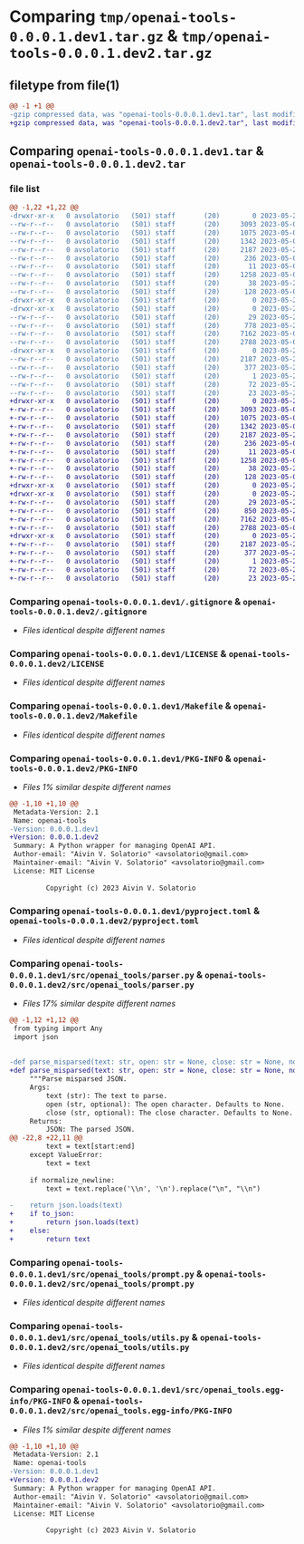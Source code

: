 # Comparing `tmp/openai-tools-0.0.0.1.dev1.tar.gz` & `tmp/openai-tools-0.0.0.1.dev2.tar.gz`

## filetype from file(1)

```diff
@@ -1 +1 @@
-gzip compressed data, was "openai-tools-0.0.0.1.dev1.tar", last modified: Tue May 23 01:25:46 2023, max compression
+gzip compressed data, was "openai-tools-0.0.0.1.dev2.tar", last modified: Tue May 23 01:53:09 2023, max compression
```

## Comparing `openai-tools-0.0.0.1.dev1.tar` & `openai-tools-0.0.0.1.dev2.tar`

### file list

```diff
@@ -1,22 +1,22 @@
-drwxr-xr-x   0 avsolatorio   (501) staff       (20)        0 2023-05-23 01:25:46.976559 openai-tools-0.0.0.1.dev1/
--rw-r--r--   0 avsolatorio   (501) staff       (20)     3093 2023-05-03 19:41:46.000000 openai-tools-0.0.0.1.dev1/.gitignore
--rw-r--r--   0 avsolatorio   (501) staff       (20)     1075 2023-05-03 19:36:38.000000 openai-tools-0.0.0.1.dev1/LICENSE
--rw-r--r--   0 avsolatorio   (501) staff       (20)     1342 2023-05-04 02:56:41.000000 openai-tools-0.0.0.1.dev1/Makefile
--rw-r--r--   0 avsolatorio   (501) staff       (20)     2187 2023-05-23 01:25:46.976365 openai-tools-0.0.0.1.dev1/PKG-INFO
--rw-r--r--   0 avsolatorio   (501) staff       (20)      236 2023-05-04 02:57:55.000000 openai-tools-0.0.0.1.dev1/Pipfile
--rw-r--r--   0 avsolatorio   (501) staff       (20)       11 2023-05-03 19:36:38.000000 openai-tools-0.0.0.1.dev1/README.md
--rw-r--r--   0 avsolatorio   (501) staff       (20)     1258 2023-05-04 02:59:03.000000 openai-tools-0.0.0.1.dev1/pyproject.toml
--rw-r--r--   0 avsolatorio   (501) staff       (20)       38 2023-05-23 01:25:46.976622 openai-tools-0.0.0.1.dev1/setup.cfg
--rw-r--r--   0 avsolatorio   (501) staff       (20)      128 2023-05-04 02:57:19.000000 openai-tools-0.0.0.1.dev1/setup.py
-drwxr-xr-x   0 avsolatorio   (501) staff       (20)        0 2023-05-23 01:25:46.972672 openai-tools-0.0.0.1.dev1/src/
-drwxr-xr-x   0 avsolatorio   (501) staff       (20)        0 2023-05-23 01:25:46.975160 openai-tools-0.0.0.1.dev1/src/openai_tools/
--rw-r--r--   0 avsolatorio   (501) staff       (20)       29 2023-05-23 01:25:23.000000 openai-tools-0.0.0.1.dev1/src/openai_tools/__init__.py
--rw-r--r--   0 avsolatorio   (501) staff       (20)      778 2023-05-23 01:24:37.000000 openai-tools-0.0.0.1.dev1/src/openai_tools/parser.py
--rw-r--r--   0 avsolatorio   (501) staff       (20)     7162 2023-05-04 03:38:30.000000 openai-tools-0.0.0.1.dev1/src/openai_tools/prompt.py
--rw-r--r--   0 avsolatorio   (501) staff       (20)     2788 2023-05-04 03:26:59.000000 openai-tools-0.0.0.1.dev1/src/openai_tools/utils.py
-drwxr-xr-x   0 avsolatorio   (501) staff       (20)        0 2023-05-23 01:25:46.976089 openai-tools-0.0.0.1.dev1/src/openai_tools.egg-info/
--rw-r--r--   0 avsolatorio   (501) staff       (20)     2187 2023-05-23 01:25:46.000000 openai-tools-0.0.0.1.dev1/src/openai_tools.egg-info/PKG-INFO
--rw-r--r--   0 avsolatorio   (501) staff       (20)      377 2023-05-23 01:25:46.000000 openai-tools-0.0.0.1.dev1/src/openai_tools.egg-info/SOURCES.txt
--rw-r--r--   0 avsolatorio   (501) staff       (20)        1 2023-05-23 01:25:46.000000 openai-tools-0.0.0.1.dev1/src/openai_tools.egg-info/dependency_links.txt
--rw-r--r--   0 avsolatorio   (501) staff       (20)       72 2023-05-23 01:25:46.000000 openai-tools-0.0.0.1.dev1/src/openai_tools.egg-info/requires.txt
--rw-r--r--   0 avsolatorio   (501) staff       (20)       23 2023-05-23 01:25:46.000000 openai-tools-0.0.0.1.dev1/src/openai_tools.egg-info/top_level.txt
+drwxr-xr-x   0 avsolatorio   (501) staff       (20)        0 2023-05-23 01:53:09.528922 openai-tools-0.0.0.1.dev2/
+-rw-r--r--   0 avsolatorio   (501) staff       (20)     3093 2023-05-03 19:41:46.000000 openai-tools-0.0.0.1.dev2/.gitignore
+-rw-r--r--   0 avsolatorio   (501) staff       (20)     1075 2023-05-03 19:36:38.000000 openai-tools-0.0.0.1.dev2/LICENSE
+-rw-r--r--   0 avsolatorio   (501) staff       (20)     1342 2023-05-04 02:56:41.000000 openai-tools-0.0.0.1.dev2/Makefile
+-rw-r--r--   0 avsolatorio   (501) staff       (20)     2187 2023-05-23 01:53:09.528706 openai-tools-0.0.0.1.dev2/PKG-INFO
+-rw-r--r--   0 avsolatorio   (501) staff       (20)      236 2023-05-04 02:57:55.000000 openai-tools-0.0.0.1.dev2/Pipfile
+-rw-r--r--   0 avsolatorio   (501) staff       (20)       11 2023-05-03 19:36:38.000000 openai-tools-0.0.0.1.dev2/README.md
+-rw-r--r--   0 avsolatorio   (501) staff       (20)     1258 2023-05-04 02:59:03.000000 openai-tools-0.0.0.1.dev2/pyproject.toml
+-rw-r--r--   0 avsolatorio   (501) staff       (20)       38 2023-05-23 01:53:09.528981 openai-tools-0.0.0.1.dev2/setup.cfg
+-rw-r--r--   0 avsolatorio   (501) staff       (20)      128 2023-05-04 02:57:19.000000 openai-tools-0.0.0.1.dev2/setup.py
+drwxr-xr-x   0 avsolatorio   (501) staff       (20)        0 2023-05-23 01:53:09.524870 openai-tools-0.0.0.1.dev2/src/
+drwxr-xr-x   0 avsolatorio   (501) staff       (20)        0 2023-05-23 01:53:09.527495 openai-tools-0.0.0.1.dev2/src/openai_tools/
+-rw-r--r--   0 avsolatorio   (501) staff       (20)       29 2023-05-23 01:52:58.000000 openai-tools-0.0.0.1.dev2/src/openai_tools/__init__.py
+-rw-r--r--   0 avsolatorio   (501) staff       (20)      850 2023-05-23 01:52:52.000000 openai-tools-0.0.0.1.dev2/src/openai_tools/parser.py
+-rw-r--r--   0 avsolatorio   (501) staff       (20)     7162 2023-05-04 03:38:30.000000 openai-tools-0.0.0.1.dev2/src/openai_tools/prompt.py
+-rw-r--r--   0 avsolatorio   (501) staff       (20)     2788 2023-05-04 03:26:59.000000 openai-tools-0.0.0.1.dev2/src/openai_tools/utils.py
+drwxr-xr-x   0 avsolatorio   (501) staff       (20)        0 2023-05-23 01:53:09.528427 openai-tools-0.0.0.1.dev2/src/openai_tools.egg-info/
+-rw-r--r--   0 avsolatorio   (501) staff       (20)     2187 2023-05-23 01:53:09.000000 openai-tools-0.0.0.1.dev2/src/openai_tools.egg-info/PKG-INFO
+-rw-r--r--   0 avsolatorio   (501) staff       (20)      377 2023-05-23 01:53:09.000000 openai-tools-0.0.0.1.dev2/src/openai_tools.egg-info/SOURCES.txt
+-rw-r--r--   0 avsolatorio   (501) staff       (20)        1 2023-05-23 01:53:09.000000 openai-tools-0.0.0.1.dev2/src/openai_tools.egg-info/dependency_links.txt
+-rw-r--r--   0 avsolatorio   (501) staff       (20)       72 2023-05-23 01:53:09.000000 openai-tools-0.0.0.1.dev2/src/openai_tools.egg-info/requires.txt
+-rw-r--r--   0 avsolatorio   (501) staff       (20)       23 2023-05-23 01:53:09.000000 openai-tools-0.0.0.1.dev2/src/openai_tools.egg-info/top_level.txt
```

### Comparing `openai-tools-0.0.0.1.dev1/.gitignore` & `openai-tools-0.0.0.1.dev2/.gitignore`

 * *Files identical despite different names*

### Comparing `openai-tools-0.0.0.1.dev1/LICENSE` & `openai-tools-0.0.0.1.dev2/LICENSE`

 * *Files identical despite different names*

### Comparing `openai-tools-0.0.0.1.dev1/Makefile` & `openai-tools-0.0.0.1.dev2/Makefile`

 * *Files identical despite different names*

### Comparing `openai-tools-0.0.0.1.dev1/PKG-INFO` & `openai-tools-0.0.0.1.dev2/PKG-INFO`

 * *Files 1% similar despite different names*

```diff
@@ -1,10 +1,10 @@
 Metadata-Version: 2.1
 Name: openai-tools
-Version: 0.0.0.1.dev1
+Version: 0.0.0.1.dev2
 Summary: A Python wrapper for managing OpenAI API.
 Author-email: "Aivin V. Solatorio" <avsolatorio@gmail.com>
 Maintainer-email: "Aivin V. Solatorio" <avsolatorio@gmail.com>
 License: MIT License
         
         Copyright (c) 2023 Aivin V. Solatorio
```

### Comparing `openai-tools-0.0.0.1.dev1/pyproject.toml` & `openai-tools-0.0.0.1.dev2/pyproject.toml`

 * *Files identical despite different names*

### Comparing `openai-tools-0.0.0.1.dev1/src/openai_tools/parser.py` & `openai-tools-0.0.0.1.dev2/src/openai_tools/parser.py`

 * *Files 17% similar despite different names*

```diff
@@ -1,12 +1,12 @@
 from typing import Any
 import json
 
 
-def parse_misparsed(text: str, open: str = None, close: str = None, normalize_newline: bool = True) -> Any:
+def parse_misparsed(text: str, open: str = None, close: str = None, normalize_newline: bool = True, to_json: bool = True) -> Any:
     """Parse misparsed JSON.
     Args:
         text (str): The text to parse.
         open (str, optional): The open character. Defaults to None.
         close (str, optional): The close character. Defaults to None.
     Returns:
         JSON: The parsed JSON.
@@ -22,8 +22,11 @@
         text = text[start:end]
     except ValueError:
         text = text
 
     if normalize_newline:
         text = text.replace('\\n', '\n').replace("\n", "\\n")
 
-    return json.loads(text)
+    if to_json:
+        return json.loads(text)
+    else:
+        return text
```

### Comparing `openai-tools-0.0.0.1.dev1/src/openai_tools/prompt.py` & `openai-tools-0.0.0.1.dev2/src/openai_tools/prompt.py`

 * *Files identical despite different names*

### Comparing `openai-tools-0.0.0.1.dev1/src/openai_tools/utils.py` & `openai-tools-0.0.0.1.dev2/src/openai_tools/utils.py`

 * *Files identical despite different names*

### Comparing `openai-tools-0.0.0.1.dev1/src/openai_tools.egg-info/PKG-INFO` & `openai-tools-0.0.0.1.dev2/src/openai_tools.egg-info/PKG-INFO`

 * *Files 1% similar despite different names*

```diff
@@ -1,10 +1,10 @@
 Metadata-Version: 2.1
 Name: openai-tools
-Version: 0.0.0.1.dev1
+Version: 0.0.0.1.dev2
 Summary: A Python wrapper for managing OpenAI API.
 Author-email: "Aivin V. Solatorio" <avsolatorio@gmail.com>
 Maintainer-email: "Aivin V. Solatorio" <avsolatorio@gmail.com>
 License: MIT License
         
         Copyright (c) 2023 Aivin V. Solatorio
```

